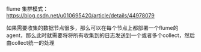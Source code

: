 flume 集群模式：https://blog.csdn.net/u010695420/article/details/44978079

如果需要收集的数据节点很多，那么可以在每个节点上都部署一个flume的agent，那么此时就需要将将所有收集到的日志发送到一个或者多个collect，然后由collect统一的处理


